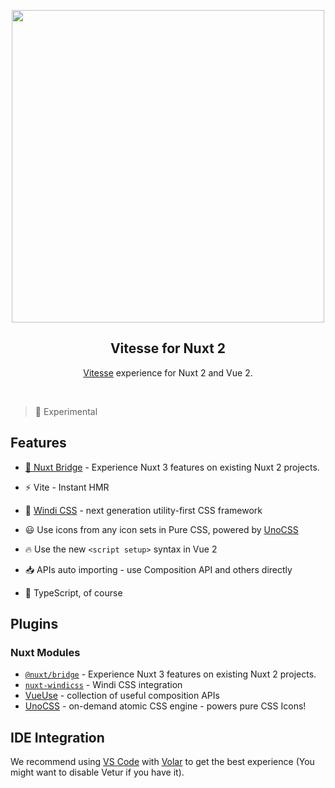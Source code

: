 <p align="center">
<img src="https://user-images.githubusercontent.com/11247099/109278332-6100e780-7853-11eb-9632-ce0b870017e0.png" width="500"/>
</p>

<h2 align="center">Vitesse for Nuxt 2</h2>

<p align="center">
<a href="https://github.com/antfu/vitesse">Vitesse</a> experience for Nuxt 2 and Vue 2.
</p><br>

> 🧪 Experimental

## Features

- [💚 Nuxt Bridge](https://v3.nuxtjs.org/getting-started/bridge) - Experience Nuxt 3 features on existing Nuxt 2 projects.

- ⚡️ Vite - Instant HMR

- 🎨 [Windi CSS](https://github.com/windicss/windicss) - next generation utility-first CSS framework

- 😃 Use icons from any icon sets in Pure CSS, powered by [UnoCSS](https://github.com/antfu/unocss)

- 🔥 Use the new `<script setup>` syntax in Vue 2

- 📥 APIs auto importing - use Composition API and others directly

- 🦾 TypeScript, of course

## Plugins

### Nuxt Modules

- [`@nuxt/bridge`](https://v3.nuxtjs.org/getting-started/bridge) - Experience Nuxt 3 features on existing Nuxt 2 projects.
- [`nuxt-windicss`](https://github.com/windicss/nuxt-windicss-module) - Windi CSS integration
- [VueUse](https://github.com/antfu/vueuse) - collection of useful composition APIs
- [UnoCSS](https://github.com/antfu/unocss) - on-demand atomic CSS engine - powers pure CSS Icons!

## IDE Integration

We recommend using [VS Code](https://code.visualstudio.com/) with [Volar](https://github.com/johnsoncodehk/volar) to get the best experience (You might want to disable Vetur if you have it).
